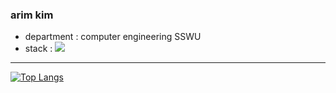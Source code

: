 ### arim kim 
* department : computer engineering SSWU
* stack : <img src="https://img.shields.io/badge/androidStudio-#3DDC84?style=for-the-badge&logo=androidStudio&logoColor=white">
---------------
[![Top Langs](https://github-readme-stats.vercel.app/api/top-langs/?username=arim-kim&layout=compact&theme=radical&langs_count=4)](https://github.com/anuraghazra/github-readme-stats)

